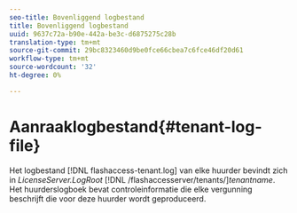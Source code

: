 ```yaml
---
seo-title: Bovenliggend logbestand
title: Bovenliggend logbestand
uuid: 9637c72a-b90e-442a-be3c-d6875275c28b
translation-type: tm+mt
source-git-commit: 29bc8323460d9be0fce66cbea7c6fce46df20d61
workflow-type: tm+mt
source-wordcount: '32'
ht-degree: 0%

---
```



# Aanraaklogbestand{#tenant-log-file}

Het logbestand [!DNL flashaccess-tenant.log] van elke huurder bevindt zich in *LicenseServer.LogRoot* [!DNL /flashaccesserver/tenants/]*tenantname*. Het huurderslogboek bevat controleinformatie die elke vergunning beschrijft die voor deze huurder wordt geproduceerd.
